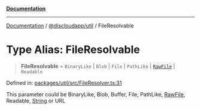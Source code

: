 [**Documentation**](../../../README.md)

***

[Documentation](../../../packages.md) / [@discloudapp/util](../README.md) / FileResolvable

# Type Alias: FileResolvable

> **FileResolvable** = `BinaryLike` \| `Blob` \| `File` \| `PathLike` \| [`RawFile`](../interfaces/RawFile.md) \| `Readable`

Defined in: [packages/util/src/FileResolver.ts:31](https://github.com/discloud/discloud.app/blob/ff86a7704bdfa4b9011141068419f0a48ab50b8b/packages/util/src/FileResolver.ts#L31)

This parameter could be BinaryLike, Blob, Buffer, File, PathLike, [RawFile](../interfaces/RawFile.md), Readable, [String](https://developer.mozilla.org/docs/Web/JavaScript/Reference/Global_Objects/String) or URL
